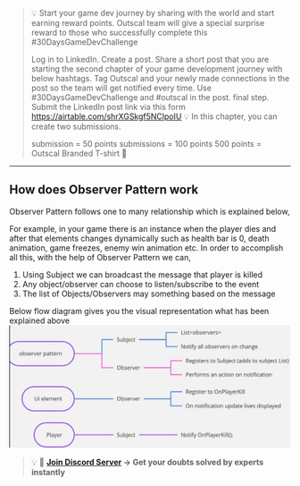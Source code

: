 >💡 Start your game dev journey by sharing with the world and start earning reward points. Outscal team will give a special surprise reward to those who successfully complete this #30DaysGameDevChallenge
>
>Log in to LinkedIn.
Create a post.
Share a short post that you are starting the second chapter of your game development journey with below hashtags.
Tag Outscal and your newly made connections in the post so the team will get notified every time. Use #30DaysGameDevChallenge and #outscal in the post. final step. Submit the LinkedIn post link via this form https://airtable.com/shrXGSkgf5NClpoIU
💡 In this chapter, you can create two submissions.
>
>submission = 50 points
submissions = 100 points
500 points = Outscal Branded T-shirt 👕
>
---
## How does Observer Pattern work
Observer Pattern follows one to many relationship which is explained below,

For example, in your game there is an instance when the player dies and after that elements changes dynamically such as health bar is 0, death animation, game freezes, enemy win animation etc. In order to accomplish all this, with the help of Observer Pattern we can, 

1. Using Subject we can broadcast the message that player is killed 
2. Any object/observer can choose to listen/subscribe to the event
3. The list of Objects/Observers may something based on the message

Below flow diagram gives you the visual representation what has been explained above
![Alt](Images/2.png "Working of Subject and Observer")


>💡 🚀 **[Join Discord Server](https://discord.gg/J5zDscnzms) → Get your doubts solved by experts instantly**

